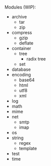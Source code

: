 Modules (WIP):

* archive
  * tar
  * zip
* compress
  * gzip
  * deflate
* container
  * tree
    * radix tree
  * set
* database
* encoding
  * base64
  * html
  * utf8
  * xml
* log
* math
* mime
* net
  * smtp
  * imap
* os
* string
  * regex
  * template
* test
* time
